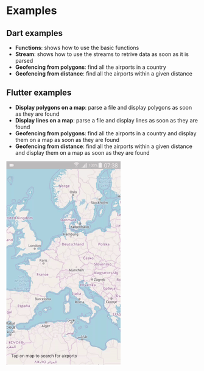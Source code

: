 # Examples

## Dart examples

- **Functions**: shows how to use the basic functions
- **Stream**: shows how to use the streams to retrive data as soon as it is parsed
- **Geofencing from polygons**: find all the airports in a country
- **Geofencing from distance**: find all the airports within a given distance

## Flutter examples

- **Display polygons on a map**: parse a file and display polygons as soon as they are found
- **Display lines on a map**: parse a file and display lines as soon as they are found
- **Geofencing from polygons**: find all the airports in a country and display them on a map as soon as they are found
- **Geofencing from distance**: find all the airports within a given distance and display them on a map as soon as they are found

![Screenshot](screencap.gif)
